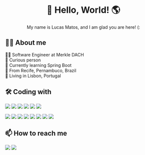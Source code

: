 <h1 align="center">👋 Hello, World! 🌎</h1>

<p align="center">My name is Lucas Matos, and I am glad you are here! (:</p>

<h2>🙎‍♂️ About me</h2>

<p>👨‍💻 Software Engineer at Merkle DACH<br>🔎 Curious person<br>🌱 Currently learning Spring Boot<br>🛫 From Recife, Pernambuco, Brazil<br>🛬 Living in Lisbon, Portugal<br></p>

<h2>🛠 Coding with</h2>

<img src="https://img.shields.io/badge/HTML5-E34F26?style=for-the-badge&logo=html5&logoColor=white"/> <img src="https://img.shields.io/badge/CSS3-1572B6?style=for-the-badge&logo=css3&logoColor=white"/> <img src="https://img.shields.io/badge/Sass-CC6699?style=for-the-badge&logo=sass&logoColor=white"/> <img src="https://img.shields.io/badge/JavaScript-323330?style=for-the-badge&logo=javascript&logoColor=F7DF1E"/> <img src="https://img.shields.io/badge/React-20232A?style=for-the-badge&logo=react&logoColor=61DAFB"/> <img src="https://img.shields.io/badge/Redux-593D88?style=for-the-badge&logo=redux&logoColor=white"/>

<img src="https://img.shields.io/badge/Java-ED8B00?style=for-the-badge&logo=java&logoColor=white"/> <img src="https://img.shields.io/badge/Spring-6DB33F?style=for-the-badge&logo=spring&logoColor=white"/> <img src="https://img.shields.io/badge/Spring_Boot-F2F4F9?style=for-the-badge&logo=spring-boot"/> <img src="https://img.shields.io/badge/SQL-49469c?style=for-the-badge&logo=sql&logoColor=white"/> <img src="https://img.shields.io/badge/MySQL-005C84?style=for-the-badge&logo=mysql&logoColor=white"/> <img src="https://img.shields.io/badge/uipath-ffa600?style=for-the-badge&logo=sql&logoColor=white"/> <img src="https://img.shields.io/badge/GIT-E44C30?style=for-the-badge&logo=git&logoColor=white"/> <img src="https://img.shields.io/badge/Node.js-339933?style=for-the-badge&logo=nodedotjs&logoColor=white"/>

<h2>📫 How to reach me</h2>

<a href="mailto:lucasmatos005@hotmail.com"><img src="https://img.shields.io/badge/email-0077B5?style=for-the-badge&logo=microsoft-outlook&logoColor=white"/></a>   <a href="https://www.linkedin.com/in/lucasmatosdl/" target="_blank"><img src="https://img.shields.io/badge/linkedin-%230077B5.svg?style=for-the-badge&logo=linkedin&logoColor=white"/></a>
